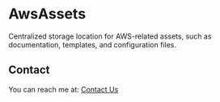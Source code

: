 # AwsAssets
Centralized storage location for AWS-related assets, such as documentation, templates, and configuration files. 

## Contact
You can reach me at: [Contact Us](https://www.eternalsoftsolutions.com/contact.php)
